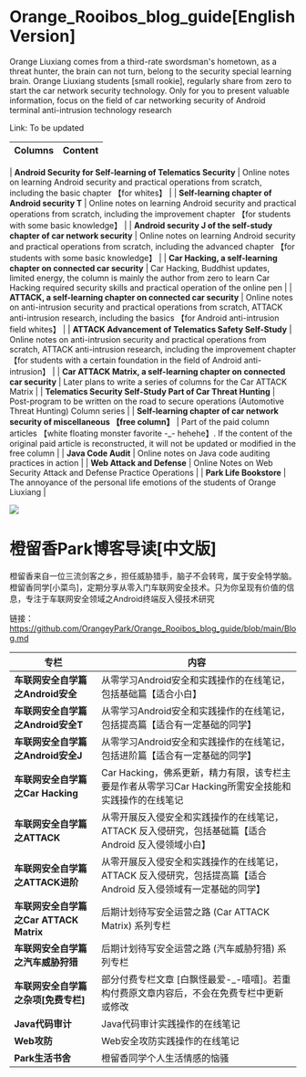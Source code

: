 # Orange_Rooibos_blog_guide[English Version]

Orange Liuxiang comes from a third-rate swordsman's hometown, as a threat hunter, the brain can not turn, belong to the security special learning brain. Orange Liuxiang students [small rookie], regularly share from zero to start the car network security technology. Only for you to present valuable information, focus on the field of car networking security of Android terminal anti-intrusion technology research 

Link: To be updated

|Columns|Content|
|--|--|

| **Android Security for Self-learning of Telematics Security**   |  Online notes on learning Android security and practical operations from scratch, including the basic chapter 【for whites】  |
| **Self-learning chapter of Android security T**   |  Online notes on learning Android security and practical operations from scratch, including the improvement chapter 【for students with some basic knowledge】  |
| **Android security J of the self-study chapter of car network security**   |  Online notes on learning Android security and practical operations from scratch, including the advanced chapter 【for students with some basic knowledge】  |
| **Car Hacking, a self-learning chapter on connected car security**   |   Car Hacking, Buddhist updates, limited energy, the column is mainly the author from zero to learn Car Hacking required security skills and practical operation of the online pen |
| **ATTACK, a self-learning chapter on connected car security**   |  Online notes on anti-intrusion security and practical operations from scratch, ATTACK anti-intrusion research, including the basics 【for Android anti-intrusion field whites】  |
| **ATTACK Advancement of Telematics Safety Self-Study**   |  Online notes on anti-intrusion security and practical operations from scratch, ATTACK anti-intrusion research, including the improvement chapter 【for students with a certain foundation in the field of Android anti-intrusion】  |
| **Car ATTACK Matrix, a self-learning chapter on connected car security**   |  Later plans to write a series of columns for the Car ATTACK Matrix  |
| **Telematics Security Self-Study Part of Car Threat Hunting**   |  Post-program to be written on the road to secure operations (Automotive Threat Hunting) Column series  |
| **Self-learning chapter of car network security of miscellaneous 【free column】**   |  Part of the paid column articles 【white floating monster favorite -_- hehehe】. If the content of the original paid article is reconstructed, it will not be updated or modified in the free column  |
|  **Java Code Audit** |    Online notes on Java code auditing practices in action |
| **Web Attack and Defense**  |  Online Notes on Web Security Attack and Defense Practice Operations   |
|  **Park Life Bookstore** |  The annoyance of the personal life emotions of the students of Orange Liuxiang   |

![](https://github.com/OrangeyPark/OrangeyPark-Android-Demo-APK/blob/main/gNXxK.png)

# 橙留香Park博客导读[中文版]

橙留香来自一位三流剑客之乡，担任威胁猎手，脑子不会转弯，属于安全特学脑。橙留香同学[小菜鸟]，定期分享从零入门车联网安全技术。只为你呈现有价值的信息，专注于车联网安全领域之Android终端反入侵技术研究 

链接：https://github.com/OrangeyPark/Orange_Rooibos_blog_guide/blob/main/Blog.md

|专栏|内容|
|---|---|
| **车联网安全自学篇之Android安全**   |  从零学习Android安全和实践操作的在线笔记，包括基础篇【适合小白】  |
| **车联网安全自学篇之Android安全T**   |  从零学习Android安全和实践操作的在线笔记，包括提高篇【适合有一定基础的同学】  |
| **车联网安全自学篇之Android安全J**   |  从零学习Android安全和实践操作的在线笔记，包括进阶篇【适合有一定基础的同学】  |
| **车联网安全自学篇之Car Hacking**   |   Car Hacking，佛系更新，精力有限，该专栏主要是作者从零学习Car Hacking所需安全技能和实践操作的在线笔记 |
| **车联网安全自学篇之ATTACK**   |  从零开展反入侵安全和实践操作的在线笔记，ATTACK 反入侵研究，包括基础篇【适合Android 反入侵领域小白】  |
| **车联网安全自学篇之ATTACK进阶**   |  从零开展反入侵安全和实践操作的在线笔记，ATTACK 反入侵研究，包括提高篇【适合Android 反入侵领域有一定基础的同学】  |
| **车联网安全自学篇之Car ATTACK Matrix**   |  后期计划待写安全运营之路 (Car ATTACK Matrix) 系列专栏  |
| **车联网安全自学篇之汽车威胁狩猎**   |  后期计划待写安全运营之路 (汽车威胁狩猎) 系列专栏  |
| **车联网安全自学篇之杂项[免费专栏]**   |  部分付费专栏文章 [白飘怪最爱-_-嘻嘻]。若重构付费原文章内容后，不会在免费专栏中更新或修改  |
|  **Java代码审计** |    Java代码审计实践操作的在线笔记|
| **Web攻防**  |  Web安全攻防实践操作的在线笔记   |
|  **Park生活书舍** |  橙留香同学个人生活情感的恼骚   |
